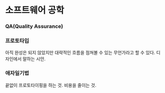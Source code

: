 # 소프트웨어 공학
### QA(Quality Assurance)
### 프로토타입
아직 완성은 되지 않았지만 대략적인 흐름을 점쳐볼 수 있는 무언가라고 할 수 있다. 디자인에서 말하는 시안. 
### 애자일기법
끝없이 프로토타이핑을 하는 것. 비용을 줄이는 것.
